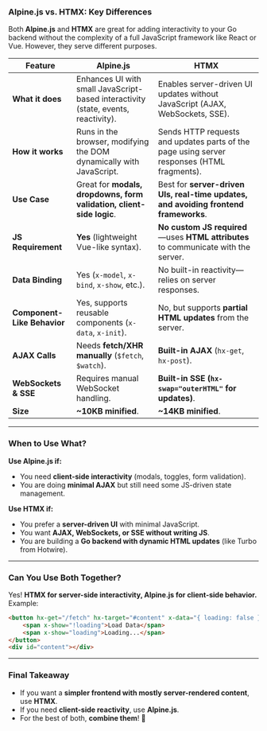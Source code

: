 ### **Alpine.js vs. HTMX: Key Differences** 

Both **Alpine.js** and **HTMX** are great for adding interactivity to your Go backend without the complexity of a full JavaScript framework like React or Vue. However, they serve different purposes.  

| Feature        | **Alpine.js**  | **HTMX**  |
|--------------|----------------|-------------|
| **What it does** | Enhances UI with small JavaScript-based interactivity (state, events, reactivity). | Enables server-driven UI updates without JavaScript (AJAX, WebSockets, SSE). |
| **How it works** | Runs in the browser, modifying the DOM dynamically with JavaScript. | Sends HTTP requests and updates parts of the page using server responses (HTML fragments). |
| **Use Case** | Great for **modals, dropdowns, form validation, client-side logic**. | Best for **server-driven UIs, real-time updates, and avoiding frontend frameworks**. |
| **JS Requirement** | **Yes** (lightweight Vue-like syntax). | **No custom JS required**—uses **HTML attributes** to communicate with the server. |
| **Data Binding** | Yes (`x-model`, `x-bind`, `x-show`, etc.). | No built-in reactivity—relies on server responses. |
| **Component-Like Behavior** | Yes, supports reusable components (`x-data`, `x-init`). | No, but supports **partial HTML updates** from the server. |
| **AJAX Calls** | Needs **fetch/XHR manually** (`$fetch`, `$watch`). | **Built-in AJAX** (`hx-get`, `hx-post`). |
| **WebSockets & SSE** | Requires manual WebSocket handling. | **Built-in SSE (`hx-swap="outerHTML"` for updates)**. |
| **Size** | **~10KB minified**. | **~14KB minified**. |

---

### **When to Use What?**
 **Use Alpine.js if:**  
- You need **client-side interactivity** (modals, toggles, form validation).  
- You are doing **minimal AJAX** but still need some JS-driven state management.  

**Use HTMX if:**  
- You prefer a **server-driven UI** with minimal JavaScript.  
- You want **AJAX, WebSockets, or SSE without writing JS**.  
- You are building a **Go backend with dynamic HTML updates** (like Turbo from Hotwire).  

---

### **Can You Use Both Together?**  
Yes! **HTMX for server-side interactivity, Alpine.js for client-side behavior.** Example:

```html
<button hx-get="/fetch" hx-target="#content" x-data="{ loading: false }" x-on:click="loading = true">
    <span x-show="!loading">Load Data</span>
    <span x-show="loading">Loading...</span>
</button>
<div id="content"></div>
```

---

### **Final Takeaway**
- If you want a **simpler frontend with mostly server-rendered content**, use **HTMX**.  
- If you need **client-side reactivity**, use **Alpine.js**.  
- For the best of both, **combine them**! 🚀
